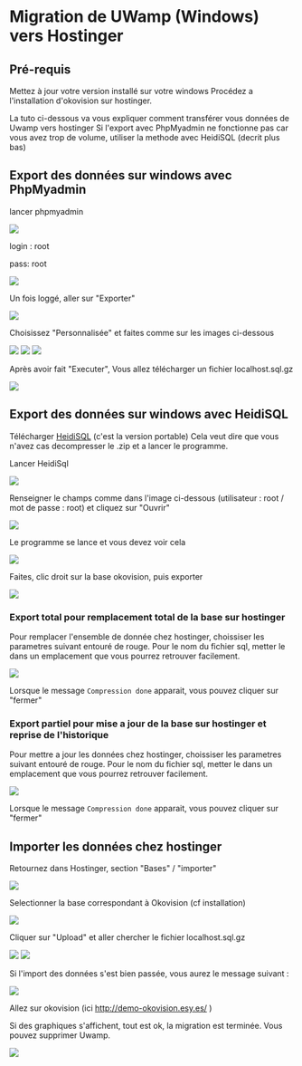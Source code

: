 # Migration de UWamp (Windows) vers Hostinger

## Pré-requis

Mettez à jour votre version installé sur votre windows
Procédez a l'installation d'okovision sur hostinger.

La tuto ci-dessous va vous expliquer comment transférer vous données de Uwamp vers hostinger
Si l'export avec PhpMyadmin ne fonctionne pas car vous avez trop de volume, utiliser la methode avec HeidiSQL (decrit plus bas)

## Export des données sur windows avec PhpMyadmin

lancer phpmyadmin

![](/wiki/hostinger/mig/mig-0010.png)


login : root

pass: root

![](/wiki/hostinger/mig/mig-0020.png)

Un fois loggé, aller sur "Exporter"

![](/wiki/hostinger/mig/mig-0030.png)

Choisissez "Personnalisée" et faites comme sur les images ci-dessous

![](/wiki/hostinger/mig/mig-0040.png)
![](/wiki/hostinger/mig/mig-0050.png)
![](/wiki/hostinger/mig/mig-0060.png)

Après avoir fait "Executer", Vous allez télécharger un fichier localhost.sql.gz

![](/wiki/hostinger/mig/mig-0070.png)

## Export des données sur windows avec HeidiSQL

Télécharger [HeidiSQL](http://www.heidisql.com/downloads/releases/HeidiSQL_9.3_Portable.zip) (c'est la version portable)
Cela veut dire que vous n'avez cas decompresser le .zip et a lancer le programme.

Lancer HeidiSql

![](/wiki/hostinger/mig/mig-0140.png)

Renseigner le champs comme dans l'image ci-dessous (utilisateur : root / mot de passe : root) et cliquez sur "Ouvrir"

![](/wiki/hostinger/mig/mig-0150.png)

Le programme se lance et vous devez voir cela

![](/wiki/hostinger/mig/mig-0160.png)

Faites, clic droit sur la base okovision, puis exporter

![](/wiki/hostinger/mig/mig-0170.png)


### Export total pour remplacement total de la base sur hostinger

Pour remplacer l'ensemble de donnée chez hostinger, choissiser les parametres suivant entouré de rouge.
Pour le nom du  fichier sql, metter le dans un emplacement que vous pourrez retrouver facilement.

![](/wiki/hostinger/mig/mig-0180.png)

Lorsque le message ```Compression done``` apparait, vous pouvez cliquer sur "fermer"

### Export partiel pour mise a jour de la base sur hostinger et reprise de l'historique

Pour mettre a jour les données chez hostinger, choissiser les parametres suivant entouré de rouge.
Pour le nom du  fichier sql, metter le dans un emplacement que vous pourrez retrouver facilement.

![](/wiki/hostinger/mig/mig-0200.png)

Lorsque le message ```Compression done``` apparait, vous pouvez cliquer sur "fermer"



## Importer les données chez hostinger

Retournez dans Hostinger, section "Bases" / "importer"

![](/wiki/hostinger/mig/mig-0080.png)

Selectionner la base correspondant à Okovision (cf installation)

![](/wiki/hostinger/mig/mig-0090.png)

Cliquer sur "Upload" et aller chercher le fichier localhost.sql.gz

![](/wiki/hostinger/mig/mig-0100.png)
![](/wiki/hostinger/mig/mig-0110.png)

Si l'import des données s'est bien passée, vous aurez le message suivant :

![](/wiki/hostinger/mig/mig-0120.png)

Allez sur okovision (ici http://demo-okovision.esy.es/ )

Si des graphiques s'affichent, tout est ok, la migration est terminée. Vous pouvez supprimer Uwamp.

![](/wiki/hostinger/mig/mig-0130.png)


